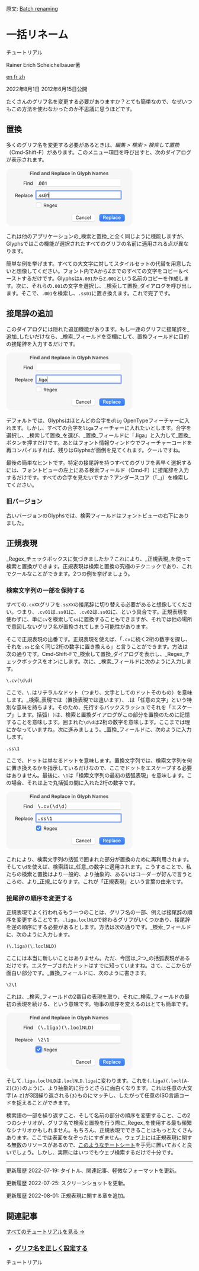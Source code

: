 原文: [Batch renaming](https://glyphsapp.com/learn/batch-renaming)
# 一括リネーム

チュートリアル

Rainer Erich Scheichelbauer著

[ en ](https://glyphsapp.com/learn/batch-renaming) [ fr ](https://glyphsapp.com/fr/learn/batch-renaming) [ zh ](https://glyphsapp.com/zh/learn/batch-renaming)

2022年8月1日 2012年6月15日公開

たくさんのグリフ名を変更する必要がありますか？とても簡単なので、なぜいつもこの方法を使わなかったのか不思議に思うほどです。

## 置換

多くのグリフ名を変更する必要があるときは、_編集 > 検索 > 検索して置換_（Cmd-Shift-F）があります。このメニュー項目を呼び出すと、次のダイアログが表示されます。

![](images/batchrenaming.PNG)

これは他のアプリケーションの_検索と置換_と全く同じように機能しますが、Glyphsではこの機能が選択されたすべてのグリフの名前に適用される点が異なります。

簡単な例を挙げます。すべての大文字に対してスタイルセットの代替を用意したいと想像してください。フォント内でAからZまでのすべての文字をコピー＆ペーストするだけです。Glyphsは`A.001`から`Z.001`という名前のコピーを作成します。次に、それらの`.001`の文字を選択し、_検索して置換_ダイアログを呼び出します。そこで、`.001`を検索し、`.ss01`に置き換えます。これで完了です。

## 接尾辞の追加

このダイアログには隠れた追加機能があります。もし一連のグリフに接尾辞を_追加_したいだけなら、_検索_フィールドを空欄にして、置換フィールドに目的の接尾辞を入力するだけです。

![](images/adding-suffix.png)

デフォルトでは、Glyphsはほとんどの合字を`dlig` OpenTypeフィーチャーに入れます。しかし、すべての合字を`liga`フィーチャーに入れたいとします。合字を選択し、_検索して置換_を選び、_置換_フィールドに「.liga」と入力して_置換_ボタンを押すだけです。あとはフォント情報ウィンドウでフィーチャーコードを再コンパイルすれば、残りはGlyphsが面倒を見てくれます。クールですね。

最後の簡単なヒントです。特定の接尾辞を持つすべてのグリフを素早く選択するには、フォントビューの左上にある検索フィールド（Cmd-F）に接尾辞を入力するだけです。すべての合字を見たいですか？アンダースコア（「_」）を検索してください。

### 旧バージョン

古いバージョンのGlyphsでは、検索フィールドはフォントビューの右下にありました。

## 正規表現

_Regex_チェックボックスに気づきましたか？これにより、_正規表現_を使って検索と置換ができます。正規表現は検索と置換の究極のテクニックであり、これでクールなことができます。2つの例を挙げましょう。

### 検索文字列の一部を保持する

すべての`.cvXX`グリフを`.ssXX`の接尾辞に切り替える必要があると想像してください。つまり、`.cv01`は`.ss01`に、`.cv02`は`.ss02`に、という具合です。正規表現を使わずに、単に`cv`を検索して`ss`に置換することもできますが、それでは他の場所で意図しないグリフ名が置換されてしまう可能性があります。

そこで正規表現の出番です。正規表現を使えば、「`.cv`に続く2桁の数字を探し、それを`.ss`と全く同じ2桁の数字に置き換える」と言うことができます。方法は次の通りです。Cmd-Shift-Fで_検索して置換_ダイアログを表示し、_Regex_チェックボックスをオンにします。次に、_検索_フィールドに次のように入力します。

    \.cv(\d\d)

ここで、`\.`はリテラルなドット（つまり、文字としてのドットそのもの）を意味します。_検索_表現では（置換表現では違います）、`.`は「任意の文字」という特別な意味を持ちます。そのため、先行するバックスラッシュでそれを「エスケープ」します。括弧`( )`は、検索と置換ダイアログがこの部分を置換のために記憶することを意味します。囲まれた`\d\d`は2桁の数字を意味します。ここまでは理にかなっていますね。次に進みましょう。_置換_フィールドに、次のように入力します。

    .ss\1

ここで、ドットは単なるドットを意味します。置換文字列では、検索文字列を何に置き換えるかを指示しているだけなので、ここでドットをエスケープする必要はありません。最後に、`\1`は「検索文字列の最初の括弧表現」を意味します。この場合、それは上で丸括弧の間に入れた2桁の数字です。

![](images/regex-reuseinput.png)

これにより、検索文字列の括弧で囲まれた部分が置換のために再利用されます。そして`\d`を使えば、検索語は_任意_の数字に適用されます。こうすることで、私たちの検索と置換はより一般的、より抽象的、あるいはコーダーが好んで言うところの、より_正規_になります。これが「正規表現」という言葉の由来です。

### 接尾辞の順序を変更する

正規表現でよく行われるもう一つのことは、グリフ名の一部、例えば接尾辞の順序を変更することです。`.liga.loclNLD`で終わるグリフがいくつかあり、接尾辞を逆の順序にする必要があるとします。方法は次の通りです。_検索_フィールドに、次のように入力します。

    (\.liga)(\.loclNLD)

ここには本当に新しいことはありません。ただ、今回は_2つ_の括弧表現があるだけです。エスケープされたドットはすでに知っていますね。さて、ここからが面白い部分です。_置換_フィールドに、次のように書きます。

    \2\1

これは、_検索_フィールドの2番目の表現を取り、それに_検索_フィールドの最初の表現を続ける、という意味です。物事の順序を変えるのはとても簡単です。

![](images/regex-changeorder.png)

そして`.liga.loclNLD`は`.loclNLD.liga`に変わります。これを`(.liga)(.locl[A-Z]{3})`のように、より抽象的に行うとさらに面白くなります。これは任意の大文字`[A-Z]`が3回繰り返される`{3}`ものにマッチし、したがって任意のISO言語コードを捉えることができます。

検索語の一部を繰り返すこと、そして名前の部分の順序を変更すること、この2つのシナリオが、グリフ名で検索と置換を行う際に_Regex_を使用する最も頻繁なシナリオかもしれません。もちろん、正規表現でできることはもっとたくさんあります。ここでは表面をなぞったにすぎません。ウェブ上には正規表現に関する無数のリソースがあるので、[このようなチートシート](https://quickref.me/regex)を手元に置いておくと良いでしょう。しかし、実際にはいつでもウェブ検索するだけで十分です。

---

更新履歴 2022-07-19: タイトル、関連記事、軽微なフォーマットを更新。

更新履歴 2022-07-25: スクリーンショットを更新。

更新履歴 2022-08-01: 正規表現に関する章を追加。

## 関連記事

[すべてのチュートリアルを見る →](https://glyphsapp.com/learn)

*   ### [グリフ名を正しく設定する](getting-your-glyph-names-right.md)

チュートリアル